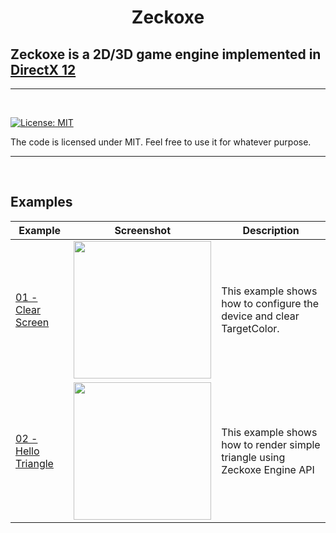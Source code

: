 
<h1 align="center">
  Zeckoxe
  <br>
  
  ## Zeckoxe is a 2D/3D game engine implemented in [DirectX 12](https://docs.microsoft.com/en-us/windows/desktop/direct3d12/directx-12-programming-guide)
  
</h1>

<hr>


<br>

[![License: MIT](https://img.shields.io/badge/License-MIT-yellow.svg)](https://github.com/IZNITE/IZNITE-Engine/blob/master/LICENSE)

The code is licensed under MIT. Feel free to use it for whatever purpose.

<hr>
<br>



## Examples



| Example   | Screenshot  | Description          |
|---------------|-------------|----------------------|
| [01 - Clear Screen](https://github.com/IZNITE/Zeckoxe/tree/master/Src/02-Triangle.PNG) | <img src="https://github.com/FaberSan/Zeckoxe/blob/master/IMG/01-ClearScreen.PNG" width=220> | This example shows how to configure the device and clear TargetColor. |
| [02 - Hello Triangle](https://github.com/IZNITE/Zeckoxe/tree/master/Src/02-Triangle) |  <img src="https://github.com/FaberSan/Zeckoxe/blob/master/IMG/02-Triangle.PNG" width=220> | This example shows how to render simple triangle using Zeckoxe Engine API |
